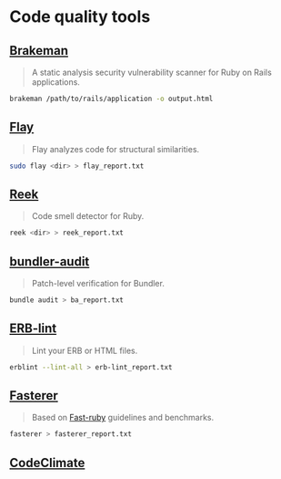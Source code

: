 # Code quality tools

## [Brakeman](https://github.com/presidentbeef/brakeman)

> A static analysis security vulnerability scanner for Ruby on Rails applications.

```bash
brakeman /path/to/rails/application -o output.html
```

## [Flay](https://github.com/seattlerb/flay)

> Flay analyzes code for structural similarities.

```bash
sudo flay <dir> > flay_report.txt
```

## [Reek](https://github.com/troessner/reek)

> Code smell detector for Ruby.

```bash
reek <dir> > reek_report.txt
```

## [bundler-audit](https://github.com/rubysec/bundler-audit)

> Patch-level verification for Bundler.

```bash
bundle audit > ba_report.txt
```

## [ERB-lint](https://github.com/Shopify/erb-lint)

> Lint your ERB or HTML files.

```bash
erblint --lint-all > erb-lint_report.txt
```

## [Fasterer](https://github.com/DamirSvrtan/fasterer)

> Based on [Fast-ruby](https://github.com/JuanitoFatas/fast-ruby) guidelines and benchmarks.

```bash
fasterer > fasterer_report.txt
```

## [CodeClimate](https://github.com/codeclimate/codeclimate)
